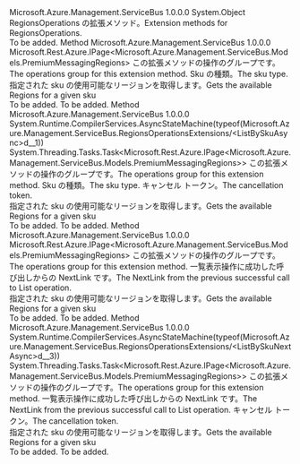 <Type Name="RegionsOperationsExtensions" FullName="Microsoft.Azure.Management.ServiceBus.RegionsOperationsExtensions">
  <TypeSignature Language="C#" Value="public static class RegionsOperationsExtensions" />
  <TypeSignature Language="ILAsm" Value=".class public auto ansi abstract sealed beforefieldinit RegionsOperationsExtensions extends System.Object" />
  <TypeSignature Language="DocId" Value="T:Microsoft.Azure.Management.ServiceBus.RegionsOperationsExtensions" />
  <TypeSignature Language="VB.NET" Value="Public Module RegionsOperationsExtensions" />
  <TypeSignature Language="F#" Value="type RegionsOperationsExtensions = class" />
  <AssemblyInfo>
    <AssemblyName>Microsoft.Azure.Management.ServiceBus</AssemblyName>
    <AssemblyVersion>1.0.0.0</AssemblyVersion>
  </AssemblyInfo>
  <Base>
    <BaseTypeName>System.Object</BaseTypeName>
  </Base>
  <Interfaces />
  <Docs>
    <summary>
            <span data-ttu-id="6bb7c-101">RegionsOperations の拡張メソッド。</span><span class="sxs-lookup"><span data-stu-id="6bb7c-101">Extension methods for RegionsOperations.</span></span>
            </summary>
    <remarks>To be added.</remarks>
  </Docs>
  <Members>
    <Member MemberName="ListBySku">
      <MemberSignature Language="C#" Value="public static Microsoft.Rest.Azure.IPage&lt;Microsoft.Azure.Management.ServiceBus.Models.PremiumMessagingRegions&gt; ListBySku (this Microsoft.Azure.Management.ServiceBus.IRegionsOperations operations, string sku);" />
      <MemberSignature Language="ILAsm" Value=".method public static hidebysig class Microsoft.Rest.Azure.IPage`1&lt;class Microsoft.Azure.Management.ServiceBus.Models.PremiumMessagingRegions&gt; ListBySku(class Microsoft.Azure.Management.ServiceBus.IRegionsOperations operations, string sku) cil managed" />
      <MemberSignature Language="DocId" Value="M:Microsoft.Azure.Management.ServiceBus.RegionsOperationsExtensions.ListBySku(Microsoft.Azure.Management.ServiceBus.IRegionsOperations,System.String)" />
      <MemberSignature Language="VB.NET" Value="&lt;Extension()&gt;&#xA;Public Function ListBySku (operations As IRegionsOperations, sku As String) As IPage(Of PremiumMessagingRegions)" />
      <MemberSignature Language="F#" Value="static member ListBySku : Microsoft.Azure.Management.ServiceBus.IRegionsOperations * string -&gt; Microsoft.Rest.Azure.IPage&lt;Microsoft.Azure.Management.ServiceBus.Models.PremiumMessagingRegions&gt;" Usage="Microsoft.Azure.Management.ServiceBus.RegionsOperationsExtensions.ListBySku (operations, sku)" />
      <MemberType>Method</MemberType>
      <AssemblyInfo>
        <AssemblyName>Microsoft.Azure.Management.ServiceBus</AssemblyName>
        <AssemblyVersion>1.0.0.0</AssemblyVersion>
      </AssemblyInfo>
      <ReturnValue>
        <ReturnType>Microsoft.Rest.Azure.IPage&lt;Microsoft.Azure.Management.ServiceBus.Models.PremiumMessagingRegions&gt;</ReturnType>
      </ReturnValue>
      <Parameters>
        <Parameter Name="operations" Type="Microsoft.Azure.Management.ServiceBus.IRegionsOperations" RefType="this" />
        <Parameter Name="sku" Type="System.String" />
      </Parameters>
      <Docs>
        <param name="operations">
            <span data-ttu-id="6bb7c-102">この拡張メソッドの操作のグループです。</span><span class="sxs-lookup"><span data-stu-id="6bb7c-102">The operations group for this extension method.</span></span>
            </param>
        <param name="sku">
            <span data-ttu-id="6bb7c-103">Sku の種類。</span><span class="sxs-lookup"><span data-stu-id="6bb7c-103">The sku type.</span></span>
            </param>
        <summary>
            <span data-ttu-id="6bb7c-104">指定された sku の使用可能なリージョンを取得します。</span><span class="sxs-lookup"><span data-stu-id="6bb7c-104">Gets the available Regions for a given sku</span></span>
            </summary>
        <returns>To be added.</returns>
        <remarks>To be added.</remarks>
      </Docs>
    </Member>
    <Member MemberName="ListBySkuAsync">
      <MemberSignature Language="C#" Value="public static System.Threading.Tasks.Task&lt;Microsoft.Rest.Azure.IPage&lt;Microsoft.Azure.Management.ServiceBus.Models.PremiumMessagingRegions&gt;&gt; ListBySkuAsync (this Microsoft.Azure.Management.ServiceBus.IRegionsOperations operations, string sku, System.Threading.CancellationToken cancellationToken = null);" />
      <MemberSignature Language="ILAsm" Value=".method public static hidebysig class System.Threading.Tasks.Task`1&lt;class Microsoft.Rest.Azure.IPage`1&lt;class Microsoft.Azure.Management.ServiceBus.Models.PremiumMessagingRegions&gt;&gt; ListBySkuAsync(class Microsoft.Azure.Management.ServiceBus.IRegionsOperations operations, string sku, valuetype System.Threading.CancellationToken cancellationToken) cil managed" />
      <MemberSignature Language="DocId" Value="M:Microsoft.Azure.Management.ServiceBus.RegionsOperationsExtensions.ListBySkuAsync(Microsoft.Azure.Management.ServiceBus.IRegionsOperations,System.String,System.Threading.CancellationToken)" />
      <MemberSignature Language="F#" Value="static member ListBySkuAsync : Microsoft.Azure.Management.ServiceBus.IRegionsOperations * string * System.Threading.CancellationToken -&gt; System.Threading.Tasks.Task&lt;Microsoft.Rest.Azure.IPage&lt;Microsoft.Azure.Management.ServiceBus.Models.PremiumMessagingRegions&gt;&gt;" Usage="Microsoft.Azure.Management.ServiceBus.RegionsOperationsExtensions.ListBySkuAsync (operations, sku, cancellationToken)" />
      <MemberType>Method</MemberType>
      <AssemblyInfo>
        <AssemblyName>Microsoft.Azure.Management.ServiceBus</AssemblyName>
        <AssemblyVersion>1.0.0.0</AssemblyVersion>
      </AssemblyInfo>
      <Attributes>
        <Attribute>
          <AttributeName>System.Runtime.CompilerServices.AsyncStateMachine(typeof(Microsoft.Azure.Management.ServiceBus.RegionsOperationsExtensions/&lt;ListBySkuAsync&gt;d__1))</AttributeName>
        </Attribute>
      </Attributes>
      <ReturnValue>
        <ReturnType>System.Threading.Tasks.Task&lt;Microsoft.Rest.Azure.IPage&lt;Microsoft.Azure.Management.ServiceBus.Models.PremiumMessagingRegions&gt;&gt;</ReturnType>
      </ReturnValue>
      <Parameters>
        <Parameter Name="operations" Type="Microsoft.Azure.Management.ServiceBus.IRegionsOperations" RefType="this" />
        <Parameter Name="sku" Type="System.String" />
        <Parameter Name="cancellationToken" Type="System.Threading.CancellationToken" />
      </Parameters>
      <Docs>
        <param name="operations">
            <span data-ttu-id="6bb7c-105">この拡張メソッドの操作のグループです。</span><span class="sxs-lookup"><span data-stu-id="6bb7c-105">The operations group for this extension method.</span></span>
            </param>
        <param name="sku">
            <span data-ttu-id="6bb7c-106">Sku の種類。</span><span class="sxs-lookup"><span data-stu-id="6bb7c-106">The sku type.</span></span>
            </param>
        <param name="cancellationToken">
            <span data-ttu-id="6bb7c-107">キャンセル トークン。</span><span class="sxs-lookup"><span data-stu-id="6bb7c-107">The cancellation token.</span></span>
            </param>
        <summary>
            <span data-ttu-id="6bb7c-108">指定された sku の使用可能なリージョンを取得します。</span><span class="sxs-lookup"><span data-stu-id="6bb7c-108">Gets the available Regions for a given sku</span></span>
            </summary>
        <returns>To be added.</returns>
        <remarks>To be added.</remarks>
      </Docs>
    </Member>
    <Member MemberName="ListBySkuNext">
      <MemberSignature Language="C#" Value="public static Microsoft.Rest.Azure.IPage&lt;Microsoft.Azure.Management.ServiceBus.Models.PremiumMessagingRegions&gt; ListBySkuNext (this Microsoft.Azure.Management.ServiceBus.IRegionsOperations operations, string nextPageLink);" />
      <MemberSignature Language="ILAsm" Value=".method public static hidebysig class Microsoft.Rest.Azure.IPage`1&lt;class Microsoft.Azure.Management.ServiceBus.Models.PremiumMessagingRegions&gt; ListBySkuNext(class Microsoft.Azure.Management.ServiceBus.IRegionsOperations operations, string nextPageLink) cil managed" />
      <MemberSignature Language="DocId" Value="M:Microsoft.Azure.Management.ServiceBus.RegionsOperationsExtensions.ListBySkuNext(Microsoft.Azure.Management.ServiceBus.IRegionsOperations,System.String)" />
      <MemberSignature Language="VB.NET" Value="&lt;Extension()&gt;&#xA;Public Function ListBySkuNext (operations As IRegionsOperations, nextPageLink As String) As IPage(Of PremiumMessagingRegions)" />
      <MemberSignature Language="F#" Value="static member ListBySkuNext : Microsoft.Azure.Management.ServiceBus.IRegionsOperations * string -&gt; Microsoft.Rest.Azure.IPage&lt;Microsoft.Azure.Management.ServiceBus.Models.PremiumMessagingRegions&gt;" Usage="Microsoft.Azure.Management.ServiceBus.RegionsOperationsExtensions.ListBySkuNext (operations, nextPageLink)" />
      <MemberType>Method</MemberType>
      <AssemblyInfo>
        <AssemblyName>Microsoft.Azure.Management.ServiceBus</AssemblyName>
        <AssemblyVersion>1.0.0.0</AssemblyVersion>
      </AssemblyInfo>
      <ReturnValue>
        <ReturnType>Microsoft.Rest.Azure.IPage&lt;Microsoft.Azure.Management.ServiceBus.Models.PremiumMessagingRegions&gt;</ReturnType>
      </ReturnValue>
      <Parameters>
        <Parameter Name="operations" Type="Microsoft.Azure.Management.ServiceBus.IRegionsOperations" RefType="this" />
        <Parameter Name="nextPageLink" Type="System.String" />
      </Parameters>
      <Docs>
        <param name="operations">
            <span data-ttu-id="6bb7c-109">この拡張メソッドの操作のグループです。</span><span class="sxs-lookup"><span data-stu-id="6bb7c-109">The operations group for this extension method.</span></span>
            </param>
        <param name="nextPageLink">
            <span data-ttu-id="6bb7c-110">一覧表示操作に成功した呼び出しからの NextLink です。</span><span class="sxs-lookup"><span data-stu-id="6bb7c-110">The NextLink from the previous successful call to List operation.</span></span>
            </param>
        <summary>
            <span data-ttu-id="6bb7c-111">指定された sku の使用可能なリージョンを取得します。</span><span class="sxs-lookup"><span data-stu-id="6bb7c-111">Gets the available Regions for a given sku</span></span>
            </summary>
        <returns>To be added.</returns>
        <remarks>To be added.</remarks>
      </Docs>
    </Member>
    <Member MemberName="ListBySkuNextAsync">
      <MemberSignature Language="C#" Value="public static System.Threading.Tasks.Task&lt;Microsoft.Rest.Azure.IPage&lt;Microsoft.Azure.Management.ServiceBus.Models.PremiumMessagingRegions&gt;&gt; ListBySkuNextAsync (this Microsoft.Azure.Management.ServiceBus.IRegionsOperations operations, string nextPageLink, System.Threading.CancellationToken cancellationToken = null);" />
      <MemberSignature Language="ILAsm" Value=".method public static hidebysig class System.Threading.Tasks.Task`1&lt;class Microsoft.Rest.Azure.IPage`1&lt;class Microsoft.Azure.Management.ServiceBus.Models.PremiumMessagingRegions&gt;&gt; ListBySkuNextAsync(class Microsoft.Azure.Management.ServiceBus.IRegionsOperations operations, string nextPageLink, valuetype System.Threading.CancellationToken cancellationToken) cil managed" />
      <MemberSignature Language="DocId" Value="M:Microsoft.Azure.Management.ServiceBus.RegionsOperationsExtensions.ListBySkuNextAsync(Microsoft.Azure.Management.ServiceBus.IRegionsOperations,System.String,System.Threading.CancellationToken)" />
      <MemberSignature Language="F#" Value="static member ListBySkuNextAsync : Microsoft.Azure.Management.ServiceBus.IRegionsOperations * string * System.Threading.CancellationToken -&gt; System.Threading.Tasks.Task&lt;Microsoft.Rest.Azure.IPage&lt;Microsoft.Azure.Management.ServiceBus.Models.PremiumMessagingRegions&gt;&gt;" Usage="Microsoft.Azure.Management.ServiceBus.RegionsOperationsExtensions.ListBySkuNextAsync (operations, nextPageLink, cancellationToken)" />
      <MemberType>Method</MemberType>
      <AssemblyInfo>
        <AssemblyName>Microsoft.Azure.Management.ServiceBus</AssemblyName>
        <AssemblyVersion>1.0.0.0</AssemblyVersion>
      </AssemblyInfo>
      <Attributes>
        <Attribute>
          <AttributeName>System.Runtime.CompilerServices.AsyncStateMachine(typeof(Microsoft.Azure.Management.ServiceBus.RegionsOperationsExtensions/&lt;ListBySkuNextAsync&gt;d__3))</AttributeName>
        </Attribute>
      </Attributes>
      <ReturnValue>
        <ReturnType>System.Threading.Tasks.Task&lt;Microsoft.Rest.Azure.IPage&lt;Microsoft.Azure.Management.ServiceBus.Models.PremiumMessagingRegions&gt;&gt;</ReturnType>
      </ReturnValue>
      <Parameters>
        <Parameter Name="operations" Type="Microsoft.Azure.Management.ServiceBus.IRegionsOperations" RefType="this" />
        <Parameter Name="nextPageLink" Type="System.String" />
        <Parameter Name="cancellationToken" Type="System.Threading.CancellationToken" />
      </Parameters>
      <Docs>
        <param name="operations">
            <span data-ttu-id="6bb7c-112">この拡張メソッドの操作のグループです。</span><span class="sxs-lookup"><span data-stu-id="6bb7c-112">The operations group for this extension method.</span></span>
            </param>
        <param name="nextPageLink">
            <span data-ttu-id="6bb7c-113">一覧表示操作に成功した呼び出しからの NextLink です。</span><span class="sxs-lookup"><span data-stu-id="6bb7c-113">The NextLink from the previous successful call to List operation.</span></span>
            </param>
        <param name="cancellationToken">
            <span data-ttu-id="6bb7c-114">キャンセル トークン。</span><span class="sxs-lookup"><span data-stu-id="6bb7c-114">The cancellation token.</span></span>
            </param>
        <summary>
            <span data-ttu-id="6bb7c-115">指定された sku の使用可能なリージョンを取得します。</span><span class="sxs-lookup"><span data-stu-id="6bb7c-115">Gets the available Regions for a given sku</span></span>
            </summary>
        <returns>To be added.</returns>
        <remarks>To be added.</remarks>
      </Docs>
    </Member>
  </Members>
</Type>